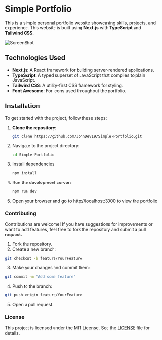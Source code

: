 # Simple Portfolio

This is a simple personal portfolio website showcasing skills, projects, and experience. This website is built using **Next.js** with **TypeScript** and **Tailwind CSS**.

![ScreenShot](img20241115155746.jpg)

## Technologies Used

- **Next.js**: A React framework for building server-rendered applications.
- **TypeScript**: A typed superset of JavaScript that compiles to plain JavaScript.
- **Tailwind CSS**: A utility-first CSS framework for styling.
- **Font Awesome**: For icons used throughout the portfolio.

## Installation

To get started with the project, follow these steps:

1. **Clone the repository**:
   ```bash
   git clone https://github.com/JohnDev19/Simple-Portfolio.git
   ```

2. Navigate to the project directory:
   ```bash
   cd Simple-Portfolio
   ```

3. Install dependencies
   ```bash
   npm install
   ```

4. Run the development server:
   ```bash
   npm run dev
   ```

5. Open your browser and go to http://localhost:3000 to view the portfolio

### Contributing
Contributions are welcome! If you have suggestions for improvements or want to add features, feel free to fork the repository and submit a pull request.

1. Fork the repository.
2. Create a new branch:
```bash
git checkout -b feature/YourFeature
```

3. Make your changes and commit them:
```bash
git commit -m "Add some feature"
```

4. Push to the branch:
```bash
git push origin feature/YourFeature
```

5. Open a pull request.

### License
This project is licensed under the MIT License. See the [LICENSE](LICENSE) file for details.
   
